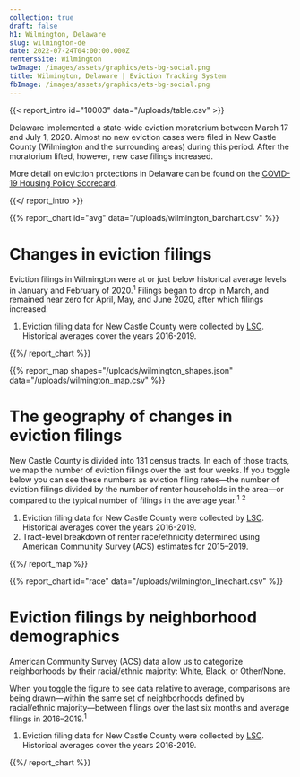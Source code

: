 ```yaml
---
collection: true
draft: false
h1: Wilmington, Delaware
slug: wilmington-de
date: 2022-07-24T04:00:00.000Z
rentersSite: Wilmington
twImage: /images/assets/graphics/ets-bg-social.png
title: Wilmington, Delaware | Eviction Tracking System
fbImage: /images/assets/graphics/ets-bg-social.png
---
```


{{< report_intro id="10003" data="/uploads/table.csv" >}}

Delaware implemented a state-wide eviction moratorium between March 17 and July 1, 2020. Almost no new eviction cases were filed in New Castle County (Wilmington and the surrounding areas) during this period. After the moratorium lifted, however, new case filings increased.

More detail on eviction protections in Delaware can be found on the [COVID-19 Housing Policy Scorecard](https://evictionlab.org/covid-policy-scorecard/de/).

{{</ report_intro >}}



{{% report_chart id="avg" data="/uploads/wilmington_barchart.csv" %}}

# Changes in eviction filings

Eviction filings in Wilmington were at or just below historical average levels in January and February of 2020.<sup>1</sup> Filings began to drop in March, and remained near zero for April, May, and June 2020, after which filings increased.

1. Eviction filing data for New Castle County were collected by [LSC](https://www.lsc.gov/). Historical averages cover the years 2016-2019.

{{%/ report_chart %}}



{{% report_map shapes="/uploads/wilmington_shapes.json" data="/uploads/wilmington_map.csv" %}}

# The geography of changes in eviction filings

New Castle County is divided into 131 census tracts. In each of those tracts, we map the number of eviction filings over the last four weeks. If you toggle below you can see these numbers as eviction filing rates—the number of eviction filings divided by the number of renter households in the area—or compared to the typical number of filings in the average year.<sup>1</sup> <sup>2</sup>

1. Eviction filing data for New Castle County were collected by [LSC](https://www.lsc.gov/). Historical averages cover the years 2016-2019.
2. Tract-level breakdown of renter race/ethnicity determined using American Community Survey (ACS) estimates for 2015–2019.

{{%/ report_map %}}



{{% report_chart id="race" data="/uploads/wilmington_linechart.csv" %}}



# Eviction filings by neighborhood demographics

American Community Survey (ACS) data allow us to categorize neighborhoods by their racial/ethnic majority: White, Black, or Other/None. 

When you toggle the figure to see data relative to average, comparisons are being drawn—within the same set of neighborhoods defined by racial/ethnic majority—between filings over the last six months and average filings in 2016–2019.<sup>1</sup>

1. Eviction filing data for New Castle County were collected by [LSC](https://www.lsc.gov/). Historical averages cover the years 2016-2019.



{{%/ report_chart %}}
